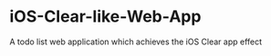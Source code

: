 iOS-Clear-like-Web-App
======================

A todo list web application which achieves the iOS Clear app effect
